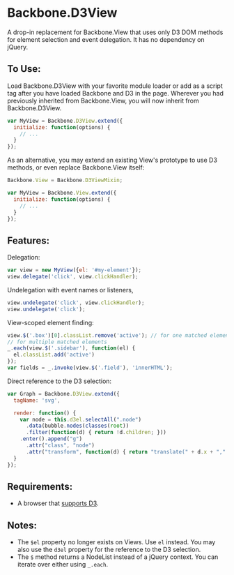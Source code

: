 Backbone.D3View
===================


A drop-in replacement for Backbone.View that uses only D3 DOM methods for
element selection and event delegation. It has no dependency on jQuery.


To Use:
-------
Load Backbone.D3View with your favorite module loader or add as a script
tag after you have loaded Backbone and D3 in the page. Wherever you had previously
inherited from Backbone.View, you will now inherit from Backbone.D3View.

```js
var MyView = Backbone.D3View.extend({
  initialize: function(options) {
    // ...
  }
});
```

As an alternative, you may extend an existing View's prototype to use D3
methods, or even replace Backbone.View itself:

```js
Backbone.View = Backbone.D3ViewMixin;

var MyView = Backbone.View.extend({
  initialize: function(options) {
    // ...
  }
});
```

Features:
---------
Delegation:
```js
var view = new MyView({el: '#my-element'});
view.delegate('click', view.clickHandler);
```

Undelegation with event names or listeners,
```js
view.undelegate('click', view.clickHandler);
view.undelegate('click');
```

View-scoped element finding:
```js
view.$('.box')[0].classList.remove('active'); // for one matched element
// for multiple matched elements
_.each(view.$('.sidebar'), function(el) {
  el.classList.add('active')
});
var fields = _.invoke(view.$('.field'), 'innerHTML');
```

Direct reference to the D3 selection:
```js
var Graph = Backbone.D3View.extend({
  tagName: 'svg',

  render: function() {
    var node = this.d3el.selectAll(".node")
      .data(bubble.nodes(classes(root))
      .filter(function(d) { return !d.children; }))
    .enter().append("g")
      .attr("class", "node")
      .attr("transform", function(d) { return "translate(" + d.x + "," + d.y + ")"; });
  }
});
```

Requirements:
-------------
* A browser that [supports D3](https://github.com/mbostock/d3/wiki#browser-support).

Notes:
------
* The `$el` property no longer exists on Views. Use `el` instead. You may also
  use the `d3el` property for the reference to the D3 selection.
* The `$` method returns a NodeList instead of a jQuery context. You can
  iterate over either using `_.each`.
